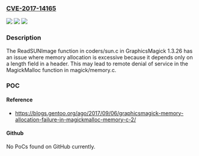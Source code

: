 ### [CVE-2017-14165](https://cve.mitre.org/cgi-bin/cvename.cgi?name=CVE-2017-14165)
![](https://img.shields.io/static/v1?label=Product&message=n%2Fa&color=blue)
![](https://img.shields.io/static/v1?label=Version&message=n%2Fa&color=blue)
![](https://img.shields.io/static/v1?label=Vulnerability&message=n%2Fa&color=brighgreen)

### Description

The ReadSUNImage function in coders/sun.c in GraphicsMagick 1.3.26 has an issue where memory allocation is excessive because it depends only on a length field in a header. This may lead to remote denial of service in the MagickMalloc function in magick/memory.c.

### POC

#### Reference
- https://blogs.gentoo.org/ago/2017/09/06/graphicsmagick-memory-allocation-failure-in-magickmalloc-memory-c-2/

#### Github
No PoCs found on GitHub currently.

